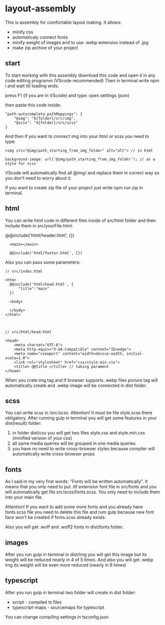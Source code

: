 # layout-assembly
This is assembly for comfortable layout making. It allows: 
* minify css
* automaticaly connect fonts
* minify weight of images and to use .webp extension instead of .jpg
* make zip archive of your project


## start

To start working with this assembly download this code and open it in any code editing programm (VScode recommended)
Then in terminal write npm i and wait till loading ends.

press F1 (if you are in VScode) and type: open settings (json)

then paste this code inside: 

    "path-autocomplete.pathMappings": {
        "@img": "${folder}/src/img",
        "@scss": "${folder}/src/scss"
    }

And then if you want to connect img into your html or scss you need to type:
   
    <img src="@img/path_starting_from_img_folder" alt="alt"> // in html
  
    background-image: url('@img/path_starting_from_img_folder'); // as a style for scss

VScode will automatically find all @img/ and replace them in correct way so you don't need to worry about it.

If you want to create zip file of your project just write npm run zip in terminal.

## html

You can write html code in different files inside of src/html folder and then include them in src/yourFile.html:

  <body>
	  @@include('html/header.html', {})
  
	  <main></main>
  
	  @@include('html/footer.html', {})
  </body>
  
Also you can pass some parameters: 
    
    // src/index.html
    
    <htm>
      @@include('html/head.html', {
	      "title":"main"
      })
      
      <body>
      
      </body>
    </html>
    
    
    
    // src/html/head.html
    
    <head>
	    <meta charset="UTF-8">
	    <meta http-equiv="X-UA-Compatible" content="IE=edge">
	    <meta name="viewport" content="width=device-width, initial-scale=1.0">
	    <link rel="stylesheet" href="css/style.min.css">
	    <title> @@title </title> // taking parament
    </head>
  
  
  
When you crate img tag and if browser supports .webp files picture tag will automatically create and .webp image will be connected in dist folder.

## scss

You can write scss in /src/scss. Attention! It must be file style.scss there obligatory.
After running gulp in terminal you will get some features in your dist(result) folder:

1. in folder dist/css you will get two files style.css and style.min.css (minified version of your css)
2. all same media queries will be grouped in one media queries
3. you have no need to write cross-browser styles because compiler will automatically write cross-browser props

## fonts

As I said in my very first words: "Fonts will be written automatically". It means that you only need to put .ttf extension font file in src/fonts 
and you will automatically get file src/scss/fonts.scss. You only need to include them into your main file.

Attention! If you want to add some more fonts and you already have fonts.scss file you need to delete this file and rum gulp because new font face won't
be created if fonts.scss already exists.

Also you will get .woff and .woff2 fonts in dist/fonts folder.

## images

After you run gulp in terminal in dist/img you will get this image but its weight will be reduced nearly in 4 of 5 times.
And also you will get .webp img its weight will be even more reduced (nearly in 8 times)

## typescript 

After you run gulp in terminal two folder will create in dist folder:
* script - compiled ts files
* typescript-maps - sourcemaps for typescript 

You can change compiling settings in tsconfig.json





